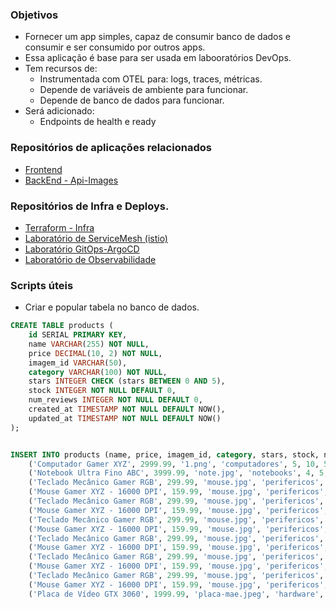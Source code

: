 ### Objetivos

- Fornecer um app simples, capaz de consumir banco de dados e consumir e ser consumido por outros apps.
- Essa aplicação é base para ser usada em labooratórios DevOps.
- Tem recursos de:
  - Instrumentada com OTEL para: logs, traces, métricas.
  - Depende de variáveis de ambiente para funcionar.
  - Depende de banco de dados para funcionar.
- Será adicionado:
  - Endpoints de health e ready

### Repositórios de aplicações relacionados

- [Frontend](https://github.com/Adenilson365/devopslabs01-frontend)
- [BackEnd - Api-Images](https://github.com/Adenilson365/devopslabs01-api-images)

### Repositórios de Infra e Deploys.

- [Terraform - Infra](https://github.com/Adenilson365/devopslabs01-iac)
- [Laboratório de ServiceMesh (istio)](https://github.com/Adenilson365/kubernetes-istioServiceMesh)
- [Laboratório GitOps-ArgoCD](https://github.com/Adenilson365/argocd-lab)
- [Laboratório de Observabilidade](https://github.com/Adenilson365/devopslabs02-observabilidade)

### Scripts úteis

- Criar e popular tabela no banco de dados.

```SQL
CREATE TABLE products (
    id SERIAL PRIMARY KEY,
    name VARCHAR(255) NOT NULL,
    price DECIMAL(10, 2) NOT NULL,
    imagem_id VARCHAR(50),
    category VARCHAR(100) NOT NULL,
    stars INTEGER CHECK (stars BETWEEN 0 AND 5),
    stock INTEGER NOT NULL DEFAULT 0,
    num_reviews INTEGER NOT NULL DEFAULT 0,
    created_at TIMESTAMP NOT NULL DEFAULT NOW(),
    updated_at TIMESTAMP NOT NULL DEFAULT NOW()
);


INSERT INTO products (name, price, imagem_id, category, stars, stock, num_reviews) VALUES
    ('Computador Gamer XYZ', 2999.99, '1.png', 'computadores', 5, 10, 50),
    ('Notebook Ultra Fino ABC', 3999.99, 'note.jpg', 'notebooks', 4, 5, 30),
    ('Teclado Mecânico Gamer RGB', 299.99, 'mouse.jpg', 'perifericos', 4, 20, 15),
    ('Mouse Gamer XYZ - 16000 DPI', 159.99, 'mouse.jpg', 'perifericos', 5, 25, 40),
    ('Teclado Mecânico Gamer RGB', 299.99, 'mouse.jpg', 'perifericos', 4, 20, 15),
    ('Mouse Gamer XYZ - 16000 DPI', 159.99, 'mouse.jpg', 'perifericos', 5, 25, 40),
    ('Teclado Mecânico Gamer RGB', 299.99, 'mouse.jpg', 'perifericos', 4, 20, 15),
    ('Mouse Gamer XYZ - 16000 DPI', 159.99, 'mouse.jpg', 'perifericos', 5, 25, 40),
    ('Teclado Mecânico Gamer RGB', 299.99, 'mouse.jpg', 'perifericos', 4, 20, 15),
    ('Mouse Gamer XYZ - 16000 DPI', 159.99, 'mouse.jpg', 'perifericos', 5, 25, 40),
    ('Teclado Mecânico Gamer RGB', 299.99, 'mouse.jpg', 'perifericos', 4, 20, 15),
    ('Mouse Gamer XYZ - 16000 DPI', 159.99, 'mouse.jpg', 'perifericos', 5, 25, 40),
    ('Teclado Mecânico Gamer RGB', 299.99, 'mouse.jpg', 'perifericos', 4, 20, 15),
    ('Mouse Gamer XYZ - 16000 DPI', 159.99, 'mouse.jpg', 'perifericos', 5, 25, 40),
    ('Placa de Vídeo GTX 3060', 1999.99, 'placa-mae.jpeg', 'hardware', 5, 8, 60);


```
